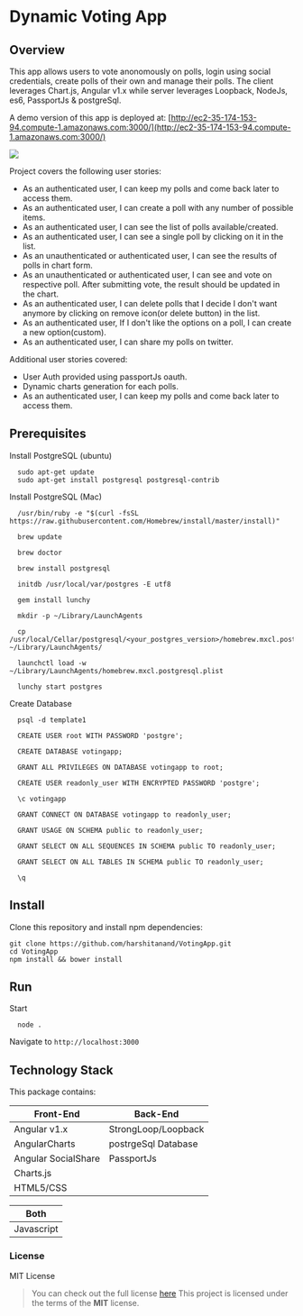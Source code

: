 # Dynamic Voting App

## Overview

This app allows users to vote anonomously on polls, login using social credentials, create polls of their own
and manage their polls. The client leverages Chart.js, Angular v1.x while server leverages Loopback, NodeJs, es6, PassportJs & postgreSql.

A demo version of this app is deployed at: [http://ec2-35-174-153-94.compute-1.amazonaws.com:3000/](http://ec2-35-174-153-94.compute-1.amazonaws.com:3000/)

![](screenshots/app-screenshot.png?raw=true)

Project covers the following user stories:

* As an authenticated user, I can keep my polls and come back later to access them.
* As an authenticated user, I can create a poll with any number of possible items.
* As an authenticated user, I can see the list of polls available/created.
* As an authenticated user, I can see a single poll by clicking on it in the list.
* As an unauthenticated or authenticated user, I can see the results of polls in chart form.
* As an unauthenticated or authenticated user, I can see and vote on respective poll. After submitting vote, the result should be updated in the chart.
* As an authenticated user, I can delete polls that I decide I don't want anymore by clicking on remove icon(or delete button) in the list.
* As an authenticated user, If I don't like the options on a poll, I can create a new option(custom).
* As an authenticated user, I can share my polls on twitter.

Additional user stories covered:

* User Auth provided using passportJs oauth.
* Dynamic charts generation for each polls.
* As an authenticated user, I can keep my polls and come back later to access them.

## Prerequisites

Install PostgreSQL (ubuntu)

```
  sudo apt-get update
  sudo apt-get install postgresql postgresql-contrib
```

Install PostgreSQL (Mac)

```
  /usr/bin/ruby -e "$(curl -fsSL https://raw.githubusercontent.com/Homebrew/install/master/install)"

  brew update

  brew doctor

  brew install postgresql

  initdb /usr/local/var/postgres -E utf8

  gem install lunchy

  mkdir -p ~/Library/LaunchAgents

  cp /usr/local/Cellar/postgresql/<your_postgres_version>/homebrew.mxcl.postgresql.plist ~/Library/LaunchAgents/

  launchctl load -w ~/Library/LaunchAgents/homebrew.mxcl.postgresql.plist

  lunchy start postgres
```

Create Database

```
  psql -d template1

  CREATE USER root WITH PASSWORD 'postgre';

  CREATE DATABASE votingapp;

  GRANT ALL PRIVILEGES ON DATABASE votingapp to root;

  CREATE USER readonly_user WITH ENCRYPTED PASSWORD 'postgre';

  \c votingapp

  GRANT CONNECT ON DATABASE votingapp to readonly_user;

  GRANT USAGE ON SCHEMA public to readonly_user;

  GRANT SELECT ON ALL SEQUENCES IN SCHEMA public TO readonly_user;

  GRANT SELECT ON ALL TABLES IN SCHEMA public TO readonly_user;

  \q
```

## Install

Clone this repository and install npm dependencies:

```
git clone https://github.com/harshitanand/VotingApp.git
cd VotingApp
npm install && bower install
```

## Run

Start

```
  node .
```
Navigate to `http://localhost:3000`



## Technology Stack

This package contains:

| Front-End | Back-End |
| ------- | ------- |
| Angular v1.x | StrongLoop/Loopback |
| AngularCharts | postrgeSql Database |
| Angular SocialShare | PassportJs |
| Charts.js |  |
| HTML5/CSS |  |

| Both | 
| ------- |
| Javascript |

### License

MIT License

>You can check out the full license [here](https://github.com/harshitanand/VotingApp/blob/master/LICENSE)
This project is licensed under the terms of the **MIT** license.
